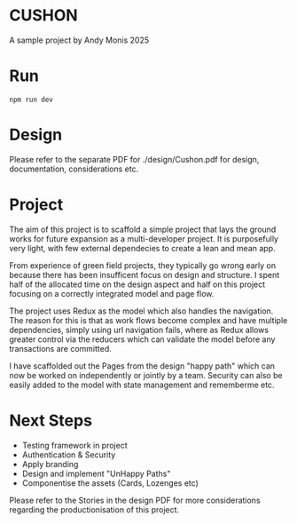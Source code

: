 CUSHON 
======

A sample project by Andy Monis 2025

# Run

```
npm run dev
```

# Design 

Please refer to the separate PDF for ./design/Cushon.pdf for design, documentation, considerations etc. 

# Project

The aim of this project is to scaffold a simple project that lays the ground works for future expansion as a multi-developer project. It is purposefully very light, with few external dependecies to create a lean and mean app. 

From experience of green field projects, they typically go wrong early on because there has been insufficent focus on design and structure. I spent half of the allocated time on the design aspect and half on this project focusing on a correctly integrated model and page flow. 

The project uses Redux as the model which also handles the navigation. The reason for this is that as work flows become complex and have multiple dependencies, simply using url navigation fails, where as Redux allows greater control via the reducers which can validate the model before any transactions are committed. 

I have scaffolded out the Pages from the design "happy path" which can now be worked on independently or jointly by a team. Security can also be easily added to the model with state management and rememberme etc. 

# Next Steps

* Testing framework in project
* Authentication & Security
* Apply branding
* Design and implement "UnHappy Paths" 
* Componentise the assets (Cards, Lozenges etc)

Please refer to the Stories in the design PDF for more considerations regarding the productionisation of this project. 


